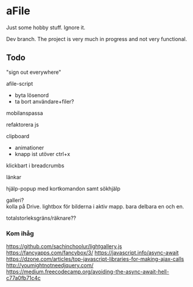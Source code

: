 # aFile
Just some hobby stuff. Ignore it.

Dev branch. The project is very much in progress and not very functional.


## Todo
"sign out everywhere"  

afile-script  
* byta lösenord   
* ta bort användare+filer?

mobilanspassa  

refaktorera js

clipboard  
* animationer
* knapp ist utöver ctrl+x

klickbart i breadcrumbs

länkar

hjälp-popup med kortkomandon samt sökhjälp

galleri?  
kolla på Drive. lightbox för bilderna i aktiv mapp. bara delbara en och en. 

totalstorleksgräns/räknare??

### Kom ihåg

https://github.com/sachinchoolur/lightgallery.js
https://fancyapps.com/fancybox/3/
https://javascript.info/async-await  
https://dzone.com/articles/top-javascript-libraries-for-making-ajax-calls  
http://youmightnotneedjquery.com/  
https://medium.freecodecamp.org/avoiding-the-async-await-hell-c77a0fb71c4c  
